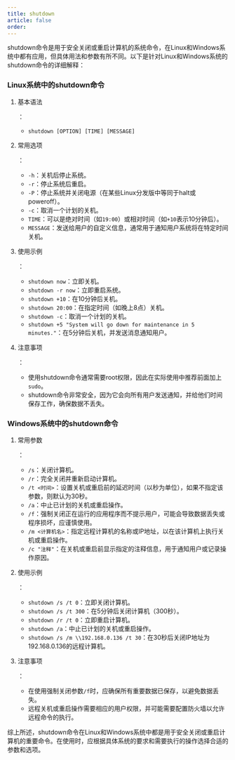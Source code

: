 ```yaml
---
title: shutdown
article: false
order: 
---
```


shutdown命令是用于安全关闭或重启计算机的系统命令，在Linux和Windows系统中都有应用，但具体用法和参数有所不同。以下是针对Linux和Windows系统的shutdown命令的详细解释：

### Linux系统中的shutdown命令

1. 基本语法

   ：

   - `shutdown [OPTION] [TIME] [MESSAGE]`

2. 常用选项

   ：

   - `-h`：关机后停止系统。
   - `-r`：停止系统后重启。
   - `-P`：停止系统并关闭电源（在某些Linux分发版中等同于halt或poweroff）。
   - `-c`：取消一个计划的关机。
   - `TIME`：可以是绝对时间（如`19:00`）或相对时间（如`+10`表示10分钟后）。
   - `MESSAGE`：发送给用户的自定义信息，通常用于通知用户系统将在特定时间关机。

3. 使用示例

   ：

   - `shutdown now`：立即关机。
   - `shutdown -r now`：立即重启系统。
   - `shutdown +10`：在10分钟后关机。
   - `shutdown 20:00`：在指定时间（如晚上8点）关机。
   - `shutdown -c`：取消一个计划的关机。
   - `shutdown +5 "System will go down for maintenance in 5 minutes."`：在5分钟后关机，并发送消息通知用户。

4. 注意事项

   ：

   - 使用shutdown命令通常需要root权限，因此在实际使用中推荐前面加上`sudo`。
   - shutdown命令非常安全，因为它会向所有用户发送通知，并给他们时间保存工作，确保数据不丢失。

### Windows系统中的shutdown命令

1. 常用参数

   ：

   - `/s`：关闭计算机。
   - `/r`：完全关闭并重新启动计算机。
   - `/t <时间>`：设置关机或重启前的延迟时间（以秒为单位），如果不指定该参数，则默认为30秒。
   - `/a`：中止已计划的关机或重启操作。
   - `/f`：强制关闭正在运行的应用程序而不提示用户，可能会导致数据丢失或程序损坏，应谨慎使用。
   - `/m <计算机名>`：指定远程计算机的名称或IP地址，以在该计算机上执行关机或重启操作。
   - `/c "注释"`：在关机或重启前显示指定的注释信息，用于通知用户或记录操作原因。

2. 使用示例

   ：

   - `shutdown /s /t 0`：立即关闭计算机。
   - `shutdown /s /t 300`：在5分钟后关闭计算机（300秒）。
   - `shutdown /r /t 0`：立即重启计算机。
   - `shutdown /a`：中止已计划的关机或重启操作。
   - `shutdown /s /m \\192.168.0.136 /t 30`：在30秒后关闭IP地址为192.168.0.136的远程计算机。

3. 注意事项

   ：

   - 在使用强制关闭参数`/f`时，应确保所有重要数据已保存，以避免数据丢失。
   - 远程关机或重启操作需要相应的用户权限，并可能需要配置防火墙以允许远程命令的执行。

综上所述，shutdown命令在Linux和Windows系统中都是用于安全关闭或重启计算机的重要命令。在使用时，应根据具体系统的要求和需要执行的操作选择合适的参数和选项。